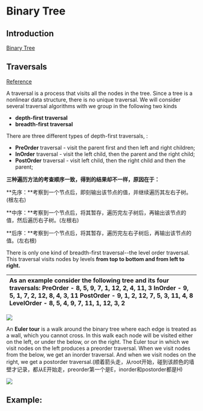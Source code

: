 # Binary Tree

## Introduction

[Binary Tree](https://www.cs.cmu.edu/~adamchik/15-121/lectures/Trees/trees.html)

## Traversals

[Reference](http://www.jianshu.com/p/456af5480cee)

A traversal is a process that visits all the nodes in the tree. Since a tree is a nonlinear data structure, there is no unique traversal. We will consider several traversal algorithms with we group in the following two kinds

* **depth-first traversal**
* **breadth-first traversal**

There are three different types of depth-first traversals, :

* **PreOrder** traversal - visit the parent first and then left and right children;
* **InOrder** traversal - visit the left child, then the parent and the right child;
* **PostOrder** traversal - visit left child, then the right child and then the parent;

**三种遍历方法的考查顺序一致，得到的结果却不一样，原因在于：**

**先序：**考察到一个节点后，即刻输出该节点的值，并继续遍历其左右子树。\(根左右\)

**中序：**考察到一个节点后，将其暂存，遍历完左子树后，再输出该节点的值，然后遍历右子树。\(左根右\)

**后序：**考察到一个节点后，将其暂存，遍历完左右子树后，再输出该节点的值。\(左右根\)

There is only one kind of breadth-first traversal--the level order traversal. This traversal visits nodes by levels **from top to bottom and from left to right.**

| As an example consider the following tree and its four traversals:  PreOrder - 8, 5, 9, 7, 1, 12, 2, 4, 11, 3 InOrder - 9, 5, 1, 7, 2, 12, 8, 4, 3, 11 PostOrder - 9, 1, 2, 12, 7, 5, 3, 11, 4, 8 LevelOrder - 8, 5, 4, 9, 7, 11, 1, 12, 3, 2 |
| :--- |


![](https://www.cs.cmu.edu/~adamchik/15-121/lectures/Trees/pix/tree1.bmp)

An **Euler tour** is a walk around the binary tree where each edge is treated as a wall, which you cannot cross. In this walk each node will be visited either on the left, or under the below, or on the right. The Euler tour in which we visit nodes on the left produces a preorder traversal. When we visit nodes from the below, we get an inorder traversal. And when we visit nodes on the right, we get a postorder traversal.\(顺着箭头走，从root开始，碰到该颜色的墙壁才记录，都从E开始走，preorder第一个是E，inorder和postorder都是H\)

![](https://www.cs.cmu.edu/~adamchik/15-121/lectures/Trees/pix/traversalEuler.bmp)

## 

## Example:

```java

```



